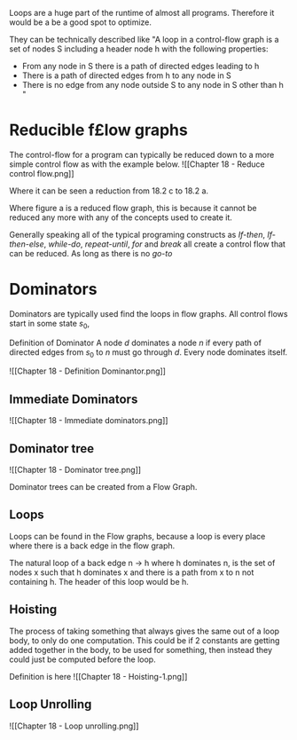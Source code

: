 
Loops are a huge part of the runtime of almost all programs. Therefore it would be a be a good spot to optimize. 

They can be technically described like 
"A loop in a control-flow graph is a set of nodes S including a header node h with the following properties:
- From any node in S there is a path of directed edges leading to h
- There is a path of directed edges from h to any node in S
- There is no edge from any node outside S to any node in S other than h
"

# Reducible f£low graphs

The control-flow for a program can typically be reduced down to a more simple control flow as with the example below. 
![[Chapter 18 - Reduce control flow.png]]

Where it can be seen a reduction from 18.2 c to 18.2 a. 

Where figure a is a reduced flow graph, this is because it cannot be reduced any more with any of the concepts used to create it. 

Generally speaking all of the typical programing constructs as *If-then*, *If-then-else*, *while-do*, *repeat-until*, *for* and *break* all create a control flow that can be reduced. As long as there is no *go-to*

# Dominators

Dominators are typically used find the loops in flow graphs. All control flows start in some state $s_{0}$, 

Definition of Dominator
A node *d* dominates a node *n* if every path of directed edges from $s_{0}$ to *n* must go through *d*. Every node dominates itself. 

![[Chapter 18 - Definition Dominantor.png]]


## Immediate Dominators
![[Chapter 18 - Immediate dominators.png]]

## Dominator tree
![[Chapter 18 - Dominator tree.png]]

Dominator trees can be created from a Flow Graph.
## Loops

Loops can be found in the Flow graphs, because a loop is every place where there is a back edge in the flow graph. 

The natural loop of a back edge n -> h where h dominates n, is the set of nodes x such that h dominates x and there is a path from x to n not containing h. The header of this loop would be h.

## Hoisting
The process of taking something that always gives the same out of a loop body, to only do one computation. This could be if 2 constants are getting added together in the body, to be used for something, then instead they could just be computed before the loop. 

Definition is here
![[Chapter 18 - Hoisting-1.png]]


## Loop Unrolling

![[Chapter 18 - Loop unrolling.png]]



